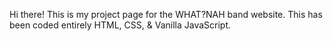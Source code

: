 Hi there! 
This is my project page for the WHAT?NAH band website. This has been coded entirely HTML, CSS, & Vanilla JavaScript.
